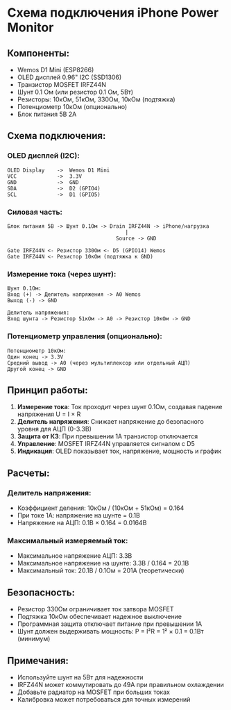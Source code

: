 # Схема подключения iPhone Power Monitor

## Компоненты:
- Wemos D1 Mini (ESP8266)
- OLED дисплей 0.96" I2C (SSD1306)
- Транзистор MOSFET IRFZ44N
- Шунт 0.1 Ом (или резистор 0.1 Ом, 5Вт)
- Резисторы: 10кОм, 51кОм, 330Ом, 10кОм (подтяжка)
- Потенциометр 10кОм (опционально)
- Блок питания 5В 2А

## Схема подключения:

### OLED дисплей (I2C):
```
OLED Display    ->  Wemos D1 Mini
VCC             ->  3.3V
GND             ->  GND
SDA             ->  D2 (GPIO4)
SCL             ->  D1 (GPIO5)
```

### Силовая часть:
```
Блок питания 5В -> Шунт 0.1Ом -> Drain IRFZ44N -> iPhone/нагрузка
                                      |
                                   Source -> GND

Gate IRFZ44N <- Резистор 330Ом <- D5 (GPIO14) Wemos
Gate IRFZ44N <- Резистор 10кОм (подтяжка к GND)
```

### Измерение тока (через шунт):
```
Шунт 0.1Ом:
Вход (+) -> Делитель напряжения -> A0 Wemos
Выход (-) -> GND

Делитель напряжения:
Вход шунта -> Резистор 51кОм -> A0 -> Резистор 10кОм -> GND
```

### Потенциометр управления (опционально):
```
Потенциометр 10кОм:
Один конец -> 3.3V
Средний вывод -> A0 (через мультиплексор или отдельный АЦП)
Другой конец -> GND
```

## Принцип работы:

1. **Измерение тока**: Ток проходит через шунт 0.1Ом, создавая падение напряжения U = I × R
2. **Делитель напряжения**: Снижает напряжение до безопасного уровня для АЦП (0-3.3В)
3. **Защита от КЗ**: При превышении 1А транзистор отключается
4. **Управление**: MOSFET IRFZ44N управляется сигналом с D5
5. **Индикация**: OLED показывает ток, напряжение, мощность и график

## Расчеты:

### Делитель напряжения:
- Коэффициент деления: 10кОм / (10кОм + 51кОм) = 0.164
- При токе 1А: напряжение на шунте = 0.1В
- Напряжение на АЦП: 0.1В × 0.164 = 0.0164В

### Максимальный измеряемый ток:
- Максимальное напряжение АЦП: 3.3В
- Максимальное напряжение на шунте: 3.3В / 0.164 = 20.1В
- Максимальный ток: 20.1В / 0.1Ом = 201А (теоретически)

## Безопасность:
- Резистор 330Ом ограничивает ток затвора MOSFET
- Подтяжка 10кОм обеспечивает надежное выключение
- Программная защита отключает питание при превышении 1А
- Шунт должен выдерживать мощность: P = I²R = 1² × 0.1 = 0.1Вт (минимум)

## Примечания:
- Используйте шунт на 5Вт для надежности
- IRFZ44N может коммутировать до 49А при правильном охлаждении
- Добавьте радиатор на MOSFET при больших токах
- Калибровка может потребоваться для точных измерений